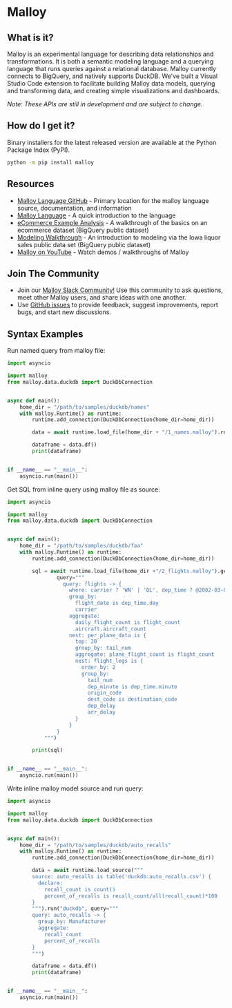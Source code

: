 # Malloy

## What is it?

Malloy is an experimental language for describing data relationships and transformations. It is both a semantic modeling language and a querying language that runs queries against a relational database. Malloy currently connects to BigQuery, and natively supports DuckDB. We've built a Visual Studio Code extension to facilitate building Malloy data models, querying and transforming data, and creating simple visualizations and dashboards.

*Note: These APIs are still in development and are subject to change.*

## How do I get it?

Binary installers for the latest released version are available at the Python Package Index (PyPI).

```sh
python -m pip install malloy
```

## Resources
- [Malloy Language GitHub](https://github.com/looker-open-source/malloy/) - Primary location for the malloy language source, documentation, and information
- [Malloy Language](https://looker-open-source.github.io/malloy/documentation/language/basic.html) - A quick introduction to the language
- [eCommerce Example Analysis](https://looker-open-source.github.io/malloy/documentation/examples/ecommerce.html) - A walkthrough of the basics on an ecommerce dataset (BigQuery public dataset)
- [Modeling Walkthrough](https://looker-open-source.github.io/malloy/documentation/examples/iowa/iowa.html) - An introduction to modeling via the Iowa liquor sales public data set (BigQuery public dataset)
- [Malloy on YouTube](https://www.youtube.com/channel/UCfN2td1dzf-fKmVtaDjacsg) - Watch demos / walkthroughs of Malloy

## Join The Community

- Join our [Malloy Slack Community!](https://join.slack.com/t/malloy-community/shared_invite/zt-upi18gic-W2saeFu~VfaVM1~HIerJ7w) Use this community to ask questions, meet other Malloy users, and share ideas with one another.
- Use [GitHub issues](https://github.com/looker-open-source/malloy/issues) to provide feedback, suggest improvements, report bugs, and start new discussions.

## Syntax Examples

Run named query from malloy file:

```python
import asyncio

import malloy
from malloy.data.duckdb import DuckDbConnection


async def main():
    home_dir = "/path/to/samples/duckdb/names"
    with malloy.Runtime() as runtime:
        runtime.add_connection(DuckDbConnection(home_dir=home_dir))

        data = await runtime.load_file(home_dir + "/1_names.malloy").run("duckdb", named_query="j_names")

        dataframe = data.df()
        print(dataframe)


if __name__ == "__main__":
    asyncio.run(main())


```

Get SQL from inline query using malloy file as source:

```python
import asyncio

import malloy
from malloy.data.duckdb import DuckDbConnection


async def main():
    home_dir = "/path/to/samples/duckdb/faa"
    with malloy.Runtime() as runtime:
        runtime.add_connection(DuckDbConnection(home_dir=home_dir))

        sql = await runtime.load_file(home_dir +"/2_flights.malloy").get_sql(
                query="""
                  query: flights -> {
                    where: carrier ? 'WN' | 'DL', dep_time ? @2002-03-03 
                    group_by: 
                      flight_date is dep_time.day
                      carrier
                    aggregate: 
                      daily_flight_count is flight_count
                      aircraft.aircraft_count
                    nest: per_plane_data is {
                      top: 20
                      group_by: tail_num
                      aggregate: plane_flight_count is flight_count
                      nest: flight_legs is {
                        order_by: 2
                        group_by:
                          tail_num
                          dep_minute is dep_time.minute
                          origin_code
                          dest_code is destination_code
                          dep_delay
                          arr_delay
                      }
                    }
                }
            """)

        print(sql)


if __name__ == "__main__":
    asyncio.run(main())

```

Write inline malloy model source and run query:

```python
import asyncio

import malloy
from malloy.data.duckdb import DuckDbConnection


async def main():
    home_dir = "/path/to/samples/duckdb/auto_recalls"
    with malloy.Runtime() as runtime:
        runtime.add_connection(DuckDbConnection(home_dir=home_dir))

        data = await runtime.load_source("""
        source: auto_recalls is table('duckdb:auto_recalls.csv') {
          declare:
            recall_count is count()
            percent_of_recalls is recall_count/all(recall_count)*100
        }
        """).run("duckdb", query="""
        query: auto_recalls -> {
          group_by: Manufacturer
          aggregate:
            recall_count
            percent_of_recalls
        }
        """)

        dataframe = data.df()
        print(dataframe)


if __name__ == "__main__":
    asyncio.run(main())

```
